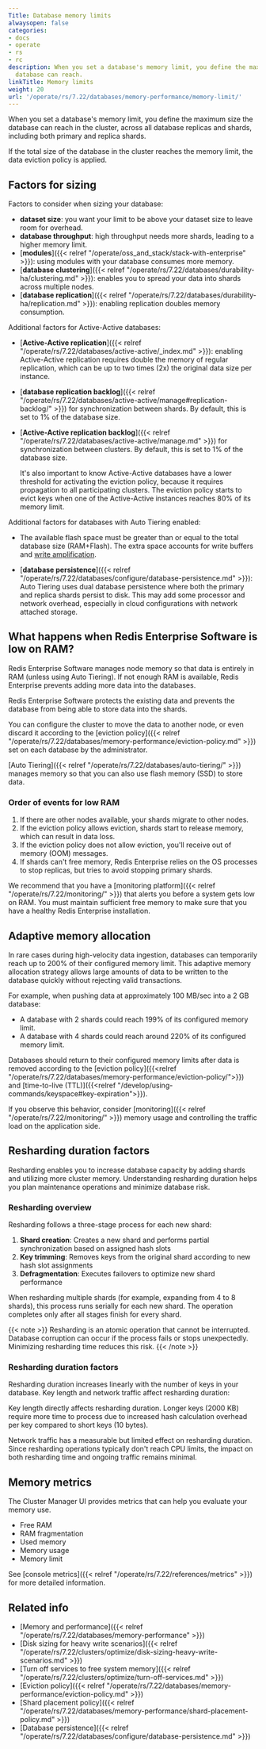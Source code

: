 ```yaml
---
Title: Database memory limits
alwaysopen: false
categories:
- docs
- operate
- rs
- rc
description: When you set a database's memory limit, you define the maximum size the
  database can reach.
linkTitle: Memory limits
weight: 20
url: '/operate/rs/7.22/databases/memory-performance/memory-limit/'
---
```

When you set a database's memory limit, you define the maximum size the
database can reach in the cluster, across all database replicas and
shards, including both primary and replica shards.

If the total size of the database in the cluster reaches the memory
limit, the data eviction policy is
applied.

## Factors for sizing

Factors to consider when sizing your database:

- **dataset size**: you want your limit to be above your dataset size to leave room for overhead.
- **database throughput**: high throughput needs more shards, leading to a higher memory limit.
- [**modules**]({{< relref "/operate/oss_and_stack/stack-with-enterprise" >}}): using modules with your database consumes more memory.
- [**database clustering**]({{< relref "/operate/rs/7.22/databases/durability-ha/clustering.md" >}}): enables you to spread your data into shards across multiple nodes.
- [**database replication**]({{< relref "/operate/rs/7.22/databases/durability-ha/replication.md" >}}): enabling replication doubles memory consumption.

Additional factors for Active-Active databases:

- [**Active-Active replication**]({{< relref "/operate/rs/7.22/databases/active-active/_index.md" >}}): enabling Active-Active replication requires double the memory of regular replication, which can be up to two times (2x) the original data size per instance.
- [**database replication backlog**]({{< relref "/operate/rs/7.22/databases/active-active/manage#replication-backlog/" >}}) for synchronization between shards. By default, this is set to 1% of the database size.
- [**Active-Active replication backlog**]({{< relref "/operate/rs/7.22/databases/active-active/manage.md" >}}) for synchronization between clusters. By default, this is set to 1% of the database size.

  It's also important to know Active-Active databases have a lower threshold for activating the eviction policy, because it requires propagation to all participating clusters. The eviction policy starts to evict keys when one of the Active-Active instances reaches 80% of its memory limit.

Additional factors for  databases with Auto Tiering enabled:

- The available flash space must be greater than or equal to the total database size (RAM+Flash). The extra space accounts for write buffers and [write amplification](https://en.wikipedia.org/wiki/Write_amplification).

- [**database persistence**]({{< relref "/operate/rs/7.22/databases/configure/database-persistence.md" >}}): Auto Tiering uses dual database persistence where both the primary and replica shards persist to disk. This may add some processor and network overhead, especially in cloud configurations with network attached storage.

## What happens when Redis Enterprise Software is low on RAM?

Redis Enterprise Software manages node memory so that data is entirely in RAM (unless using Auto Tiering). If not enough RAM is available, Redis Enterprise prevents adding more data into the databases.

Redis Enterprise Software protects the existing data and prevents the database from being able to store data into the shards.

You can configure the cluster to move the data to another node, or even discard it according to the [eviction policy]({{< relref "/operate/rs/7.22/databases/memory-performance/eviction-policy.md" >}}) set on each database by the administrator.

[Auto Tiering]({{< relref "/operate/rs/7.22/databases/auto-tiering/" >}})
manages memory so that you can also use flash memory (SSD) to store data.

### Order of events for low RAM

1. If there are other nodes available, your shards migrate to other nodes.
2. If the eviction policy allows eviction, shards start to release memory,
which can result in data loss.
3. If the eviction policy does not allow eviction, you'll receive
out of memory (OOM) messages.
4. If shards can't free memory, Redis Enterprise relies on the OS processes to stop replicas,
but tries to avoid stopping primary shards.

We recommend that you have a [monitoring platform]({{< relref "/operate/rs/7.22/monitoring/" >}}) that alerts you before a system gets low on RAM.
You must maintain sufficient free memory to make sure that you have a healthy Redis Enterprise installation.

## Adaptive memory allocation

In rare cases during high-velocity data ingestion, databases can temporarily reach up to 200% of their configured memory limit. This adaptive memory allocation strategy allows large amounts of data to be written to the database quickly without rejecting valid transactions.

For example, when pushing data at approximately 100 MB/sec into a 2 GB database:
- A database with 2 shards could reach 199% of its configured memory limit.
- A database with 4 shards could reach around 220% of its configured memory limit.

Databases should return to their configured memory limits after data is removed according to the [eviction policy]({{<relref "/operate/rs/7.22/databases/memory-performance/eviction-policy/">}}) and [time-to-live (TTL)]({{<relref "/develop/using-commands/keyspace#key-expiration">}}).

If you observe this behavior, consider [monitoring]({{< relref "/operate/rs/7.22/monitoring/" >}}) memory usage and controlling the traffic load on the application side.

## Resharding duration factors

Resharding enables you to increase database capacity by adding shards and utilizing more cluster memory. Understanding resharding duration helps you plan maintenance operations and minimize database risk.

### Resharding overview

Resharding follows a three-stage process for each new shard:

1. **Shard creation**: Creates a new shard and performs partial synchronization based on assigned hash slots
2. **Key trimming**: Removes keys from the original shard according to new hash slot assignments
3. **Defragmentation**: Executes failovers to optimize new shard performance

When resharding multiple shards (for example, expanding from 4 to 8 shards), this process runs serially for each new shard. The operation completes only after all stages finish for every shard.

{{< note >}}
Resharding is an atomic operation that cannot be interrupted. Database corruption can occur if the process fails or stops unexpectedly. Minimizing resharding time reduces this risk.
{{< /note >}}

### Resharding duration factors

Resharding duration increases linearly with the number of keys in your database. Key length and network traffic affect resharding duration:

Key length directly affects resharding duration. Longer keys (2000 KB) require more time to process due to increased hash calculation overhead per key compared to short keys (10 bytes). 

Network traffic has a measurable but limited effect on resharding duration. Since resharding operations typically don't reach CPU limits, the impact on both resharding time and ongoing traffic remains minimal.

## Memory metrics

The Cluster Manager UI provides metrics that can help you evaluate your memory use.

- Free RAM
- RAM fragmentation
- Used memory
- Memory usage
- Memory limit

See [console metrics]({{< relref "/operate/rs/7.22/references/metrics" >}}) for more detailed information.

## Related info

- [Memory and performance]({{< relref "/operate/rs/7.22/databases/memory-performance" >}})
- [Disk sizing for heavy write scenarios]({{< relref "/operate/rs/7.22/clusters/optimize/disk-sizing-heavy-write-scenarios.md" >}})
- [Turn off services to free system memory]({{< relref "/operate/rs/7.22/clusters/optimize/turn-off-services.md" >}})
- [Eviction policy]({{< relref "/operate/rs/7.22/databases/memory-performance/eviction-policy.md" >}})
- [Shard placement policy]({{< relref "/operate/rs/7.22/databases/memory-performance/shard-placement-policy.md" >}})
- [Database persistence]({{< relref "/operate/rs/7.22/databases/configure/database-persistence.md" >}})
